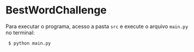 # BestWordChallenge

Para executar o programa, acesso a pasta `src` e execute o arquivo `main.py` no terminal:

` $ python main.py` 
